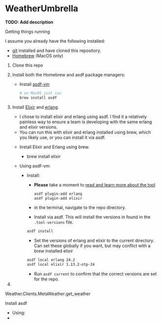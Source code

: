 # WeatherUmbrella

**TODO: Add description**

Getting things running

I assume you already have the following installed:
 * [git](https://git-scm.com/) installed and have cloned this repository.
 * [Homebrew](http://brew.sh/) (MacOS only)

1. Clone this repo

2. Install both the Homebrew and asdf package managers:
   - Install [asdf-vm](https://asdf-vm.com/#/core-manage-asdf)

     ```sh
     # on MacOS just run
     brew install asdf
     ```

3. Install [Elixir](https://elixir-lang.org/) and [erlang](https://www.erlang.org/).
    * I chose to install elixir and erlang using asdf. I find it a relatively painless way to ensure a team is developing with the same erlang and elixir versions.
    * You can run this with elixir and erlang installed using brew, which you likely use, or you can install it via asdf.
   
   - Install Elixir and Erlang using brew. 
        - brew install elixir
   - Using asdf-vm:

     - Install:


       - **Please** take a moment to
         [read and learn more about the tool](https://github.com/asdf-vm/asdf)

         ```sh
         asdf plugin-add erlang
         asdf plugin-add elixir
         ```

        - in the terminal, navigate to the repo directory.
         
        - Install via asdf. This will install the versions in found in the `.tool-versions` file.
        ```sh
        asdf install
        ```

        - Set the versions of erlang and elixir to the current directory. Can set these globally if you want, but may conflict with a brew installed elixir
        ```sh
        asdf local erlang 24.2
        asdf local elixir 1.13.2-otp-24
        ```
        - Run `asdf current` to confirm that the correct versions are set for the repo.

4. 


Weather.Clients.MetaWeather.get_weather 

Install asdf
* Using:
*